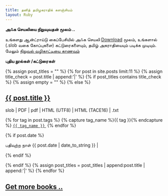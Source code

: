 ```yaml
---
title: தனித் தமிழகராதிக் களஞ்சியம்
layout: Ruby
--- 
```

**அஃக செயலியை நிறுவுவதன் மூலம் ..**

<p>உங்களது ஆன்ட்ராய்டு கைப்பேசியில் அஃக செயலி <a href="https://github.com/ThaniThamizhAkarathiKalanjiyam/win_ttak/raw/ttak_apk/ttak_287.apk">Download</a> மூலம், உங்களால் (.slob வகை கோப்புகளை) கட்டுரைகளையும், தமிழ் அகராதியையும் படிக்க முடியும். மேலும் <a href="android/">நிறுவல் வழிகாட்டியை காணவும்</a></p>

**புதிய நூல்கள் /கட்டுரைகள்**

{% assign post_titles = "" %}
{% for post in site.posts limit:11 %}
{% assign title_check = post.title | append:'|' %}
	{% if post_titles contains title_check %}
		{% assign empty = "" %}
	{% else %}
<div class="post">
<h2><a href="{{ site.url}}/{{ post.url }}">{{ post.title }}</a></h2>
<p>slob | PDF | pdf | HTML (UTF8) | HTML (TACE16) | .txt</p>
<!--p class="post-link"><a href="{{ site.url}}/{{ post.url }}">இயங்கலையில் படிக்க . . .</a></p-->

{% for tag in post.tags %}
{% capture tag_name %}{{ tag }}{% endcapture %}
<a href="/tag/{{ tag_name }}"><code class="highligher-rouge"><nobr>{{ tag_name }}</nobr></code>&nbsp;</a>
{% endfor %}


{% if post.date %}
<p class="post-info">பதிவுற்ற நாள் {{ post.date | date_to_string }} | 
</p>
{% endif %}

{% endif %}
{% assign post_titles = post_titles | append:post.title | append:'|' %}
{% endfor %}

<h2><a class="post-link" href="more_books" class="button button2">Get more books ..
</a></h2>
